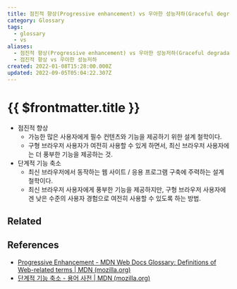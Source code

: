 ```yaml
---
title: 점진적 향상(Progressive enhancement) vs 우아한 성능저하(Graceful degradation)
category: Glossary
tags:
  - glossary
  - vs
aliases:
  - 점진적 향상(Progressive enhancement) vs 우아한 성능저하(Graceful degradation)
  - 점진적 향상 vs 우아한 성능저하
created: 2022-01-08T15:28:00.000Z
updated: 2022-09-05T05:04:22.307Z
---
```


# {{ $frontmatter.title }}

- 점진적 향상
  - 가능한 많은 사용자에게 필수 컨텐츠와 기능을 제공하기 위한 설계 철학이다.
  - 구형 브라우저 사용자가 여전히 사용할 수 있게 하면서, 최신 브라우저 사용자에는 더 풍부한 기능을 제공하는 것.
- 단계적 기능 축소
  - 최신 브라우저에서 동작하는 웹 사이트 / 응용 프로그램 구축에 주력하는 설계 철학이다.
  - 최신 브라우저 사용자에게 풍부한 기능을 제공하지만, 구형 브라우저 사용자에겐 낮은 수준의 사용자 경험으로 여전히 사용할 수 있도록 하는 방법.

## Related

## References

- [Progressive Enhancement - MDN Web Docs Glossary: Definitions of Web-related terms | MDN (mozilla.org)](https://developer.mozilla.org/ko/docs/Glossary/Progressive_Enhancement)
- [단계적 기능 축소 - 용어 사전 | MDN (mozilla.org)](https://developer.mozilla.org/ko/docs/Glossary/Graceful_degradation)
